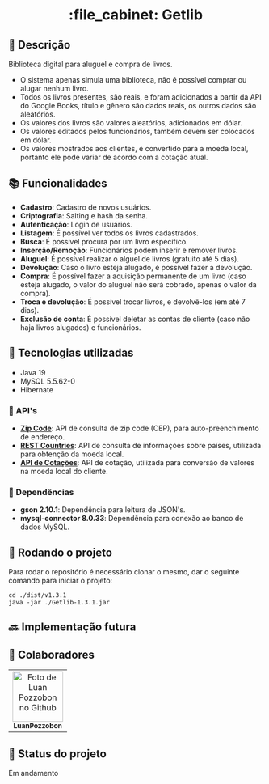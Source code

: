 <h1 align="center">:file_cabinet: Getlib</h1>

## :memo: Descrição
Biblioteca digital para aluguel e compra de livros.
* O sistema apenas simula uma biblioteca, não é possível comprar ou alugar nenhum livro.
* Todos os livros presentes, são reais, e foram adicionados a partir da API do Google Books, título e gênero são dados reais, os outros dados são aleatórios.
* Os valores dos livros são valores aleatórios, adicionados em dólar.
* Os valores editados pelos funcionários, também devem ser colocados em dólar.
* Os valores mostrados aos clientes, é convertido para a moeda local, portanto ele pode variar de acordo com a cotação atual.

## :books: Funcionalidades
* <b>Cadastro</b>: Cadastro de novos usuários.
* <b>Criptografia</b>: Salting e hash da senha.
* <b>Autenticação</b>: Login de usuários.
* <b>Listagem</b>: É possível ver todos os livros cadastrados.
* <b>Busca</b>: É possível procura por um livro específico.
* <b>Inserção/Remoção</b>: Funcionários podem inserir e remover livros.
* <b>Aluguel</b>: É possível realizar o alguel de livros (gratuito até 5 dias).
* <b>Devolução</b>: Caso o livro esteja alugado, é possível fazer a devolução.
* <b>Compra</b>: É possível fazer a aquisição permanente de um livro (caso esteja alugado, o valor do aluguel não será cobrado, apenas o valor da compra).
* <b>Troca e devolução</b>: É possível trocar livros, e devolvê-los (em até 7 dias).
* <b>Exclusão de conta</b>: É possível deletar as contas de cliente (caso não haja livros alugados) e funcionários.

## :wrench: Tecnologias utilizadas
* Java 19
* MySQL 5.5.62-0
* Hibernate

### :hammer: API's
* <b>[Zip Code](https://zipcodebase.com/)</b>: API de consulta de zip code (CEP), para auto-preenchimento de endereço.
* <b>[REST Countries](https://restcountries.com/)</b>: API de consulta de informações sobre países, utilizada para obtenção da moeda local.
* <b>[API de Cotações](https://docs.awesomeapi.com.br/api-de-moedas)</b>: API de cotação, utilizada para conversão de valores na moeda local do cliente.

### :hammer: Dependências
* <b>gson 2.10.1</b>: Dependência para leitura de JSON's.
* <b>mysql-connector 8.0.33</b>: Dependência para conexão ao banco de dados MySQL.

## :rocket: Rodando o projeto
Para rodar o repositório é necessário clonar o mesmo, dar o seguinte comando para iniciar o projeto:
```
cd ./dist/v1.3.1
java -jar ./Getlib-1.3.1.jar
```

## :soon: Implementação futura

## :handshake: Colaboradores
<table>
    <tr>
        <td align="center">
            <a href="https://github.com/luanpozzobon">
                <img src="https://avatars.githubusercontent.com/u/108753073?v=4" width="100px;" alt="Foto de Luan Pozzobon no Github"/><br>
                <sub>
                    <b>LuanPozzobon</b>
                </sub>
            </a>
        </td>
    </tr>
</table>

## :dart: Status do projeto
Em andamento
